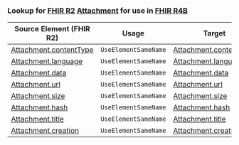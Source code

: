 ### Lookup for [FHIR R2](https://hl7.org/fhir/DSTU2/) [Attachment](https://hl7.org/fhir/DSTU2/Attachment.html) for use in [FHIR R4B](https://hl7.org/fhir/R4B/)

| Source Element (FHIR R2) | Usage | Target |
| -------------- | ----- | ------ |
| [Attachment.contentType](https://hl7.org/fhir/DSTU2/Attachment.html#resource) | `UseElementSameName` | [Attachment.contentType](https://hl7.org/fhir/R4B/Attachment.html#resource) |
| [Attachment.language](https://hl7.org/fhir/DSTU2/Attachment.html#resource) | `UseElementSameName` | [Attachment.language](https://hl7.org/fhir/R4B/Attachment.html#resource) |
| [Attachment.data](https://hl7.org/fhir/DSTU2/Attachment.html#resource) | `UseElementSameName` | [Attachment.data](https://hl7.org/fhir/R4B/Attachment.html#resource) |
| [Attachment.url](https://hl7.org/fhir/DSTU2/Attachment.html#resource) | `UseElementSameName` | [Attachment.url](https://hl7.org/fhir/R4B/Attachment.html#resource) |
| [Attachment.size](https://hl7.org/fhir/DSTU2/Attachment.html#resource) | `UseElementSameName` | [Attachment.size](https://hl7.org/fhir/R4B/Attachment.html#resource) |
| [Attachment.hash](https://hl7.org/fhir/DSTU2/Attachment.html#resource) | `UseElementSameName` | [Attachment.hash](https://hl7.org/fhir/R4B/Attachment.html#resource) |
| [Attachment.title](https://hl7.org/fhir/DSTU2/Attachment.html#resource) | `UseElementSameName` | [Attachment.title](https://hl7.org/fhir/R4B/Attachment.html#resource) |
| [Attachment.creation](https://hl7.org/fhir/DSTU2/Attachment.html#resource) | `UseElementSameName` | [Attachment.creation](https://hl7.org/fhir/R4B/Attachment.html#resource) |
